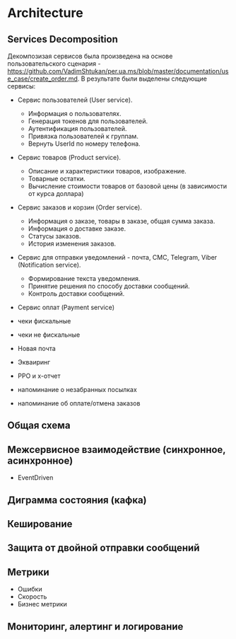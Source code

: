 # Architecture

## Services Decomposition 

Декомпозизая сервисов была произведена на основе пользовательского сценария - https://github.com/VadimShtukan/per.ua.ms/blob/master/documentation/use_case/create_order.md. В результате были выделены следующие сервисы:
- Сервис пользователей (User service).
    - Информация о пользователях.
    - Генерация токенов для пользователей.
    - Аутентификация пользователей.
    - Привязка пользователей к группам.
    - Вернуть UserId по номеру телефона. 
- Сервис товаров (Product service).
    - Описание и характеристики товаров, изображение.
    - Товарные остатки.
    - Вычисление стоимости товаров от базовой цены (в зависимости от курса доллара)
- Сервис заказов и корзин (Order service).
    - Информация о заказе, товары в заказе, общая сумма заказа.
    - Информация о доставке заказе.
    - Статусы заказов.
    - История изменения заказов.
- Сервис для отправки уведомлений - почта, СМС, Telegram, Viber (Notification service).
    - Формирование текста уведомления.
    - Принятие решения по способу доставки сообщений.
    - Контроль доставки сообщений.
- Сервис оплат (Payment service)

- чеки фискальные
- чеки не фискальные
- Новая почта
- Экваиринг
- РРО и х-отчет
- напоминание о незабранных посылках
- напоминание об оплате/отмена заказов

## Общая схема


## Межсервисное взаимодействие (синхронное, асинхронное)
- EventDriven

## Диграмма состояния (кафка)

## Кеширование

## Защита от двойной отправки сообщений

## Метрики
- Ошибки
- Скорость
- Бизнес метрики

## Мониторинг, алертинг и  логирование



 
